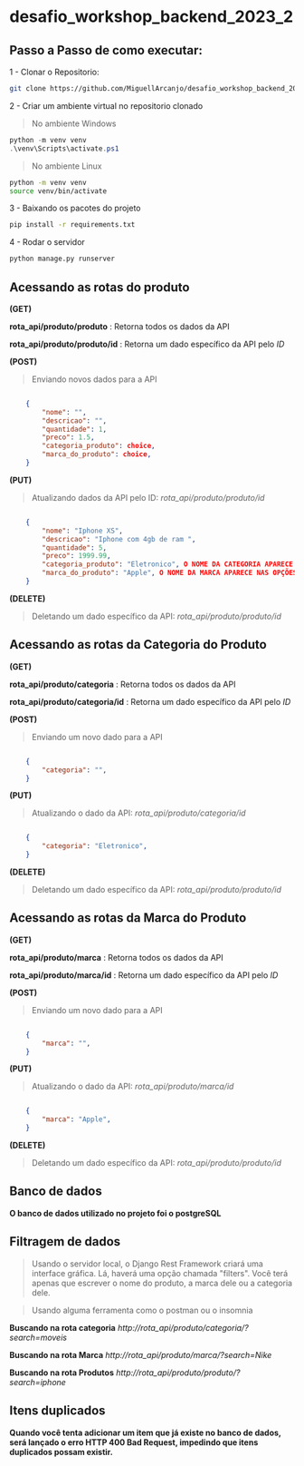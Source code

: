 # desafio_workshop_backend_2023_2

## Passo a Passo de como executar:

1 - Clonar o Repositorio:
```bash
git clone https://github.com/MiguellArcanjo/desafio_workshop_backend_2023_2.git
```

2 - Criar um ambiente virtual no repositorio clonado 
> No ambiente Windows
```ps1
python -m venv venv
.\venv\Scripts\activate.ps1
```

> No ambiente Linux
```bash
python -m venv venv
source venv/bin/activate
```

3 - Baixando os pacotes do projeto
```bash
pip install -r requirements.txt
```

4 - Rodar o servidor 
```bash
python manage.py runserver
```

## Acessando as rotas do produto

**(GET)** 

**rota_api/produto/produto** : Retorna todos os dados da API 

**rota_api/produto/produto/id** : Retorna um dado específico da API pelo *ID*

**(POST)**
> Enviando novos dados para a API
```json

    {
        "nome": "",
        "descricao": "",
        "quantidade": 1,
        "preco": 1.5,
        "categoria_produto": choice,
        "marca_do_produto": choice,
    }

```

**(PUT)**
> Atualizando dados da API pelo ID: *rota_api/produto/produto/id*
```json

    {
        "nome": "Iphone XS",
        "descricao": "Iphone com 4gb de ram ",
        "quantidade": 5,
        "preco": 1999.99,
        "categoria_produto": "Eletronico", O NOME DA CATEGORIA APARECE NAS OPÇÕES DE ESCOLHA APÓS INSERIR NA ROTA DE CATEGORIAS
        "marca_do_produto": "Apple", O NOME DA MARCA APARECE NAS OPÇÕES DE ESCOLHA APÓS INSERIR NA ROTA DE MARCAS
    }

```

**(DELETE)**
> Deletando um dado específico da API: *rota_api/produto/produto/id*


## Acessando as rotas da Categoria do Produto

**(GET)**

**rota_api/produto/categoria** : Retorna todos os dados da API 

**rota_api/produto/categoria/id** : Retorna um dado específico da API pelo *ID*

**(POST)**
> Enviando um novo dado para a API
```json

    {
        "categoria": "",
    }

```

**(PUT)**
> Atualizando o dado da API: *rota_api/produto/categoria/id*
```json

    {
        "categoria": "Eletronico",
    }

```

**(DELETE)**
> Deletando um dado específico da API: *rota_api/produto/produto/id*

## Acessando as rotas da Marca do Produto

**(GET)**

**rota_api/produto/marca** : Retorna todos os dados da API 

**rota_api/produto/marca/id** : Retorna um dado específico da API pelo *ID*

**(POST)**
> Enviando um novo dado para a API
```json

    {
        "marca": "",
    }

```

**(PUT)**
> Atualizando o dado da API: *rota_api/produto/marca/id*
```json

    {
        "marca": "Apple",
    }

```

**(DELETE)**
> Deletando um dado específico da API: *rota_api/produto/produto/id*


## Banco de dados

**O banco de dados utilizado no projeto foi o postgreSQL**

## Filtragem de dados

> Usando o servidor local, o Django Rest Framework criará uma interface gráfica. Lá, haverá uma opção chamada "filters". Você terá apenas que escrever o nome do produto, a marca dele ou a categoria dele.

> Usando alguma ferramenta como o postman ou o insomnia 

**Buscando na rota categoria**
*http://rota_api/produto/categoria/?search=moveis*

**Buscando na rota Marca**
*http://rota_api/produto/marca/?search=Nike*

**Buscando na rota Produtos**
*http://rota_api/produto/produto/?search=iphone*

## Itens duplicados

**Quando você tenta adicionar um item que já existe no banco de dados, será lançado o erro HTTP 400 Bad Request, impedindo que itens duplicados possam existir.**